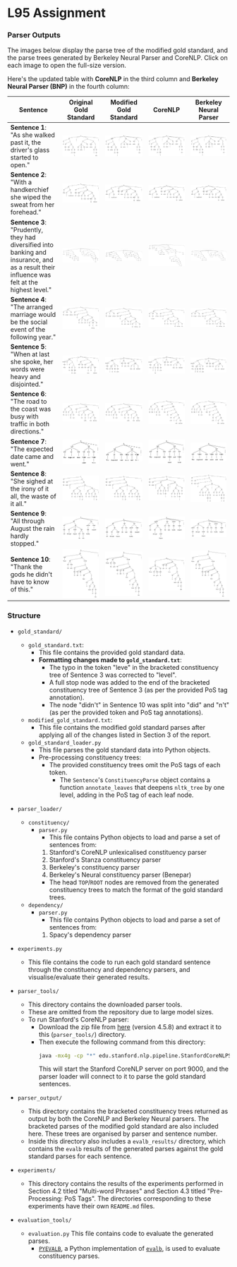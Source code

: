 # L95 Assignment

### Parser Outputs

The images below display the parse tree of the modified gold standard, and the parse trees generated by Berkeley Neural Parser and CoreNLP. Click on each image to open the full-size version.

Here's the updated table with **CoreNLP** in the third column and **Berkeley Neural Parser (BNP)** in the fourth column:

| Sentence | Original Gold Standard | Modified Gold Standard | CoreNLP | Berkeley Neural Parser |
|----------|------------------------|------------------------|---------|-------------------------|
| **Sentence 1**: "As she walked past it, the driver's glass started to open." | ![Original Gold Standard](parser_output/original_gold/tree_drawings/sentence_1.svg) | ![Modified Gold Standard](parser_output/modified_gold/tree_drawings/sentence_1.svg) | ![CoreNLP](parser_output/coreNLP/tree_drawings/sentence_1.svg) | ![Berkeley Neural Parser](parser_output/benepar/tree_drawings/sentence_1.svg) |
| **Sentence 2**: "With a handkerchief she wiped the sweat from her forehead." | ![Original Gold Standard](parser_output/original_gold/tree_drawings/sentence_2.svg) | ![Modified Gold Standard](parser_output/modified_gold/tree_drawings/sentence_2.svg) | ![CoreNLP](parser_output/coreNLP/tree_drawings/sentence_2.svg) | ![Berkeley Neural Parser](parser_output/benepar/tree_drawings/sentence_2.svg) |
| **Sentence 3**: "Prudently, they had diversified into banking and insurance, and as a result their influence was felt at the highest level." | ![Original Gold Standard](parser_output/original_gold/tree_drawings/sentence_3.svg) | ![Modified Gold Standard](parser_output/modified_gold/tree_drawings/sentence_3.svg) | ![CoreNLP](parser_output/coreNLP/tree_drawings/sentence_3.svg) | ![Berkeley Neural Parser](parser_output/benepar/tree_drawings/sentence_3.svg) |
| **Sentence 4**: "The arranged marriage would be the social event of the following year." | ![Original Gold Standard](parser_output/original_gold/tree_drawings/sentence_4.svg) | ![Modified Gold Standard](parser_output/modified_gold/tree_drawings/sentence_4.svg) | ![CoreNLP](parser_output/coreNLP/tree_drawings/sentence_4.svg) | ![Berkeley Neural Parser](parser_output/benepar/tree_drawings/sentence_4.svg) |
| **Sentence 5**: "When at last she spoke, her words were heavy and disjointed." | ![Original Gold Standard](parser_output/original_gold/tree_drawings/sentence_5.svg) | ![Modified Gold Standard](parser_output/modified_gold/tree_drawings/sentence_5.svg) | ![CoreNLP](parser_output/coreNLP/tree_drawings/sentence_5.svg) | ![Berkeley Neural Parser](parser_output/benepar/tree_drawings/sentence_5.svg) |
| **Sentence 6**: "The road to the coast was busy with traffic in both directions." | ![Original Gold Standard](parser_output/original_gold/tree_drawings/sentence_6.svg) | ![Modified Gold Standard](parser_output/modified_gold/tree_drawings/sentence_6.svg) | ![CoreNLP](parser_output/coreNLP/tree_drawings/sentence_6.svg) | ![Berkeley Neural Parser](parser_output/benepar/tree_drawings/sentence_6.svg) |
| **Sentence 7**: "The expected date came and went." | ![Original Gold Standard](parser_output/original_gold/tree_drawings/sentence_7.svg) | ![Modified Gold Standard](parser_output/modified_gold/tree_drawings/sentence_7.svg) | ![CoreNLP](parser_output/coreNLP/tree_drawings/sentence_7.svg) | ![Berkeley Neural Parser](parser_output/benepar/tree_drawings/sentence_7.svg) |
| **Sentence 8**: "She sighed at the irony of it all, the waste of it all." | ![Original Gold Standard](parser_output/original_gold/tree_drawings/sentence_8.svg) | ![Modified Gold Standard](parser_output/modified_gold/tree_drawings/sentence_8.svg) | ![CoreNLP](parser_output/coreNLP/tree_drawings/sentence_8.svg) | ![Berkeley Neural Parser](parser_output/benepar/tree_drawings/sentence_8.svg) |
| **Sentence 9**: "All through August the rain hardly stopped." | ![Original Gold Standard](parser_output/original_gold/tree_drawings/sentence_9.svg) | ![Modified Gold Standard](parser_output/modified_gold/tree_drawings/sentence_9.svg) | ![CoreNLP](parser_output/coreNLP/tree_drawings/sentence_9.svg) | ![Berkeley Neural Parser](parser_output/benepar/tree_drawings/sentence_9.svg) |
| **Sentence 10**: "Thank the gods he didn't have to know of this." | ![Original Gold Standard](parser_output/original_gold/tree_drawings/sentence_10.svg) | ![Modified Gold Standard](parser_output/modified_gold/tree_drawings/sentence_10.svg) | ![CoreNLP](parser_output/coreNLP/tree_drawings/sentence_10.svg) | ![Berkeley Neural Parser](parser_output/benepar/tree_drawings/sentence_10.svg) |

### Structure

- `gold_standard/`
    - `gold_standard.txt`:
        - This file contains the provided gold standard data.
        - **Formatting changes made to `gold_standard.txt`**:
            - The typo in the token "leve" in the bracketed constituency tree of Sentence 3 was corrected to "level".
            - A full stop node was added to the end of the bracketed constituency tree of Sentence 3 (as per the provided PoS tag annotation).
            - The node "didn't" in Sentence 10 was split into "did" and "n't" (as per the provided token and PoS tag annotations).
    - `modified_gold_standard.txt`:
        - This file contains the modified gold standard parses after applying all of the changes listed in Section 3 of the report.
    - `gold_standard_loader.py`
        - This file parses the gold standard data into Python objects.
        - Pre-processing constituency trees:
            - The provided constituency trees omit the PoS tags of each token.
                - The `Sentence`'s `ConstituencyParse` object contains a function `annotate_leaves` that deepens `nltk_tree` by one level, adding in the PoS tag of each leaf node.

- `parser_loader/`
    - `constituency/`
        - `parser.py`
            - This file contains Python objects to load and parse a set of sentences from:
            1. Stanford's CoreNLP unlexicalised constituency parser
            2. Stanford's Stanza constituency parser
            3. Berkeley's constituency parser
            4. Berkeley's Neural constituency parser (Benepar)
            - The head `TOP`/`ROOT` nodes are removed from the generated constituency trees to match the format of the gold standard trees.
    - `dependency/`
        - `parser.py`
            - This file contains Python objects to load and parse a set of sentences from:
            1. Spacy's dependency parser

- `experiments.py`
    - This file contains the code to run each gold standard sentence through the constituency and dependency parsers, and visualise/evaluate their generated results.

- `parser_tools/`
    - This directory contains the downloaded parser tools.
    - These are omitted from the repository due to large model sizes.
    - To run Stanford's CoreNLP parser:
        - Download the zip file from [here](https://stanfordnlp.github.io/CoreNLP/download.html) (version 4.5.8) and extract it to this (`parser_tools/`) directory.
        - Then execute the following command from this directory:
            ```bash
            java -mx4g -cp "*" edu.stanford.nlp.pipeline.StanfordCoreNLPServer -status_port 9000 -port 9000 -timeout 15000
            ```
            This will start the Stanford CoreNLP server on port 9000, and the parser loader will connect to it to parse the gold standard sentences.

- `parser_output/`
  - This directory contains the bracketed constituency trees returned as output by both the CoreNLP and Berkeley Neural parsers. The bracketed parses of the modified gold standard are also included here. These trees are organised by parser and sentence number.
  - Inside this directory also includes a `evalb_results/` directory, which contains the `evalb` results of the generated parses against the gold standard parses for each sentence.

- `experiments/`
  - This directory contains the results of the experiments performed in Section 4.2 titled "Multi-word Phrases" and Section 4.3 titled "Pre-Processing: PoS Tags". The directories corresponding to these experiments have their own `README.md` files.

- `evaluation_tools/`
    - `evaluation.py`
    This file contains code to evaluate the generated parses.
        - [`PYEVALB`](https://pypi.org/project/PYEVALB/), a Python implementation of [`evalb`](https://nlp.cs.nyu.edu/evalb/), is used to evaluate constituency parses.
